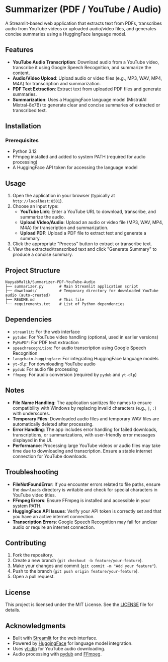 # Summarizer (PDF / YouTube / Audio)

A Streamlit-based web application that extracts text from PDFs, transcribes audio from YouTube videos or uploaded audio/video files, and generates concise summaries using a HuggingFace language model.

## Features
- **YouTube Audio Transcription**: Download audio from a YouTube video, transcribe it using Google Speech Recognition, and summarize the content.
- **Audio/Video Upload**: Upload audio or video files (e.g., MP3, WAV, MP4, M4A) for transcription and summarization.
- **PDF Text Extraction**: Extract text from uploaded PDF files and generate summaries.
- **Summarization**: Uses a HuggingFace language model (MistralAI Mixtral-8x7B) to generate clear and concise summaries of extracted or transcribed text.

## Installation

### Prerequisites
- Python 3.12
- FFmpeg installed and added to system PATH (required for audio processing)
- A HuggingFace API token for accessing the language model


## Usage
1. Open the application in your browser (typically at `http://localhost:8501`).
2. Choose an input type:
   - **YouTube Link**: Enter a YouTube URL to download, transcribe, and summarize the audio.
   - **Upload Video/Audio**: Upload an audio or video file (MP3, WAV, MP4, M4A) for transcription and summarization.
   - **Upload PDF**: Upload a PDF file to extract text and generate a summary.
3. Click the appropriate "Process" button to extract or transcribe text.
4. View the extracted/transcribed text and click "Generate Summary" to produce a concise summary.

## Project Structure
```
NayyabMalik/Summarizer-PDF-YouTube-Audio
├── summarizer.py       # Main Streamlit application script
├── downloads/          # Temporary directory for downloaded YouTube audio (auto-created)
├── README.md           # This file
└── requirements.txt    # List of Python dependencies
```

## Dependencies
- `streamlit`: For the web interface
- `pytube`: For YouTube video handling (optional, used in earlier versions)
- `PyMuPDF`: For PDF text extraction
- `speechrecognition`: For audio transcription using Google Speech Recognition
- `langchain-huggingface`: For integrating HuggingFace language models
- `yt-dlp`: For downloading YouTube audio
- `pydub`: For audio file processing
- `ffmpeg`: For audio conversion (required by `pydub` and `yt-dlp`)

## Notes
- **File Name Handling**: The application sanitizes file names to ensure compatibility with Windows by replacing invalid characters (e.g., `|`, `:`) with underscores.
- **Temporary Files**: Downloaded audio files and temporary WAV files are automatically deleted after processing.
- **Error Handling**: The app includes error handling for failed downloads, transcriptions, or summarizations, with user-friendly error messages displayed in the UI.
- **Performance**: Processing large YouTube videos or audio files may take time due to downloading and transcription. Ensure a stable internet connection for YouTube downloads.

## Troubleshooting
- **FileNotFoundError**: If you encounter errors related to file paths, ensure the `downloads` directory is writable and check for special characters in YouTube video titles.
- **FFmpeg Errors**: Ensure FFmpeg is installed and accessible in your system PATH.
- **HuggingFace API Issues**: Verify your API token is correctly set and that you have an active internet connection.
- **Transcription Errors**: Google Speech Recognition may fail for unclear audio or require an internet connection.

## Contributing
1. Fork the repository.
2. Create a new branch (`git checkout -b feature/your-feature`).
3. Make your changes and commit (`git commit -m "Add your feature"`).
4. Push to the branch (`git push origin feature/your-feature`).
5. Open a pull request.

## License
This project is licensed under the MIT License. See the [LICENSE](LICENSE) file for details.

## Acknowledgments
- Built with [Streamlit](https://streamlit.io/) for the web interface.
- Powered by [HuggingFace](https://huggingface.co/) for language model integration.
- Uses [yt-dlp](https://github.com/yt-dlp/yt-dlp) for YouTube audio downloading.
- Audio processing with [pydub](https://github.com/jiaaro/pydub) and [FFmpeg](https://ffmpeg.org/).
